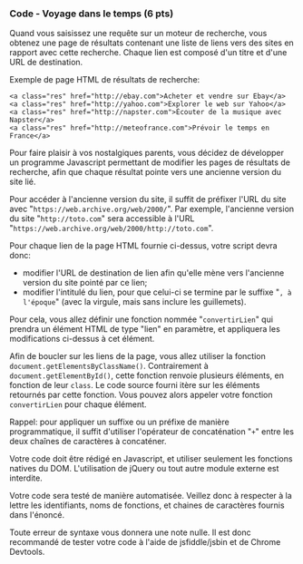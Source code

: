 ### Code - Voyage dans le temps (6 pts)

Quand vous saisissez une requête sur un moteur de recherche, vous obtenez une page de résultats contenant une liste de liens vers des sites en rapport avec cette recherche. Chaque lien est composé d'un titre et d'une URL de destination.

Exemple de page HTML de résultats de recherche:

```
<a class="res" href="http://ebay.com">Acheter et vendre sur Ebay</a>
<a class="res" href="http://yahoo.com">Explorer le web sur Yahoo</a>
<a class="res" href="http://napster.com">Écouter de la musique avec Napster</a>
<a class="res" href="http://meteofrance.com">Prévoir le temps en France</a>
```

Pour faire plaisir à vos nostalgiques parents, vous décidez de développer un programme Javascript permettant de modifier les pages de résultats de recherche, afin que chaque résultat pointe vers une ancienne version du site lié.

Pour accéder à l'ancienne version du site, il suffit de préfixer l'URL du site avec "`https://web.archive.org/web/2000/`". Par exemple, l'ancienne version du site "`http://toto.com`" sera accessible à l'URL "`https://web.archive.org/web/2000/http://toto.com`".

Pour chaque lien de la page HTML fournie ci-dessus, votre script devra donc:
- modifier l'URL de destination de lien afin qu'elle mène vers l'ancienne version du site pointé par ce lien;
- modifier l'intitulé du lien, pour que celui-ci se termine par le suffixe "`, à l'époque`" (avec la virgule, mais sans inclure les guillemets).

Pour cela, vous allez définir une fonction nommée "`convertirLien`" qui prendra un élément HTML de type "lien" en paramètre, et appliquera les modifications ci-dessus à cet élément.

Afin de boucler sur les liens de la page, vous allez utiliser la fonction `document.getElementsByClassName()`. Contrairement à `document.getElementById()`, cette fonction renvoie plusieurs éléments, en fonction de leur `class`. Le code source fourni itère sur les éléments retournés par cette fonction. Vous pouvez alors appeler votre fonction `convertirLien` pour chaque élément.

Rappel: pour appliquer un suffixe ou un préfixe de manière programmatique, il suffit d'utiliser l'opérateur de concaténation "`+`" entre les deux chaînes de caractères à concaténer.

Votre code doit être rédigé en Javascript, et utiliser seulement les fonctions natives du DOM. L'utilisation de jQuery ou tout autre module externe est interdite.

Votre code sera testé de manière automatisée. Veillez donc à respecter à la lettre les identifiants, noms de fonctions, et chaines de caractères fournis dans l'énoncé.

Toute erreur de syntaxe vous donnera une note nulle. Il est donc recommandé de tester votre code à l'aide de jsfiddle/jsbin et de Chrome Devtools.
